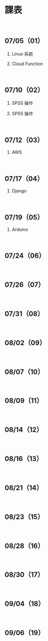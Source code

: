 # 課表

<br>

## 07/05（01）

1. Linux 系統

2. Cloud Function

<br>

## 07/10（02）

1. SPSS 操作

2. SPSS 操作

<br>

## 07/12（03）

1. AWS

<br>

## 07/17（04）

1. Django

<br>

## 07/19（05）

1. Arduino

<br>

## 07/24（06）

<br>

## 07/26（07）

<br>

## 07/31（08）

<br>

## 08/02（09）

<br>

## 08/07（10）

<br>

## 08/09（11）

<br>

## 08/14（12）

<br>

## 08/16（13）

<br>

## 08/21（14）

<br>

## 08/23（15）

<br>

## 08/28（16）

<br>

## 08/30（17）

<br>

## 09/04（18）

<br>

## 09/06（19）